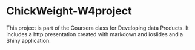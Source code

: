 # ChickWeight-W4project
This project is part of the Coursera class for Developing data Products.
It includes a http presentation created with markdown and ioslides and a Shiny application.

